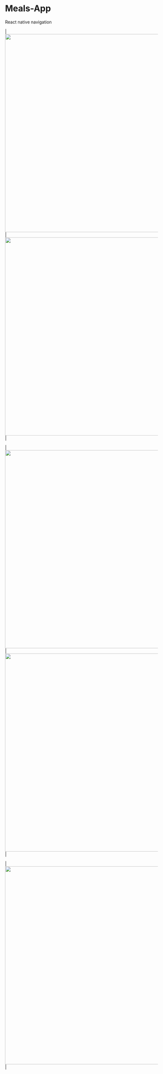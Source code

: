 # Meals-App
React native navigation

| <img src="https://github.com/anuragkp26/WeatherForecast/assets/34501341/dbb58441-e4a5-410f-a8d2-8cb123f41c50"
      height="650">   |   <img src="https://github.com/anuragkp26/WeatherForecast/assets/34501341/ddc19915-85d8-484d-9597-6be03aa69c09"
      height="650"> |


| <img src="https://github.com/anuragkp26/WeatherForecast/assets/34501341/c1b9596c-0545-4afb-8c0b-55ba47b38c5c"
      height="650">   |   <img src="https://github.com/anuragkp26/WeatherForecast/assets/34501341/91add2c9-1500-4007-9722-a68c7e90ee95"
      height="650"> |

| <img src="https://github.com/anuragkp26/WeatherForecast/assets/34501341/e2977125-0887-4538-88ca-c30c2b1949fc"
      height="650">   |
